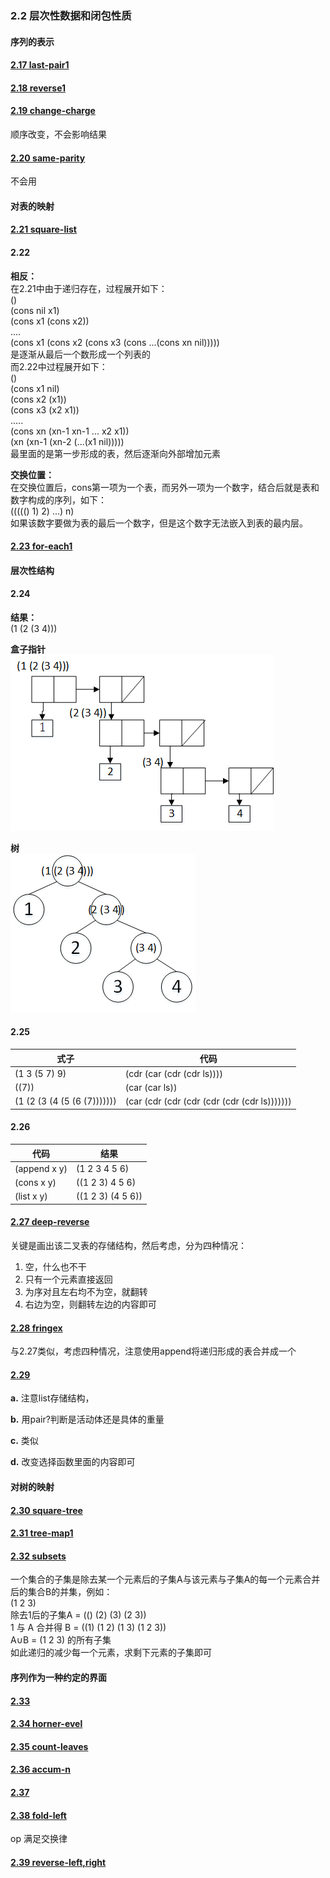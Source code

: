 ### 2.2 层次性数据和闭包性质

#### 序列的表示

#### [2.17 last-pair1](code/list.scm)  

#### [2.18 reverse1](code/list.scm)  

#### [2.19 change-charge](code/coins.scm)  
顺序改变，不会影响结果  

#### [2.20 same-parity](code/list.scm)  
不会用

#### 对表的映射

#### [2.21 square-list](code/map.scm)

#### 2.22
**相反：**     
在2.21中由于递归存在，过程展开如下：   
()  
(cons nil x1)  
(cons x1 (cons x2))  
....    
(cons x1 (cons x2 (cons x3 (cons ...(cons xn nil)))))     
是逐渐从最后一个数形成一个列表的    
而2.22中过程展开如下：   
()        
(cons x1 nil)  
(cons x2 (x1))  
(cons x3 (x2 x1))  
.....       
(cons xn (xn-1 xn-1 ... x2 x1))         
(xn (xn-1 (xn-2 (...(x1 nil)))))  
最里面的是第一步形成的表，然后逐渐向外部增加元素        

**交换位置：**          
在交换位置后，cons第一项为一个表，而另外一项为一个数字，结合后就是表和数字构成的序列，如下：     
((((() 1) 2) ...) n)      
如果该数字要做为表的最后一个数字，但是这个数字无法嵌入到表的最内层。      

#### [2.23 for-each1](code/map.scm)    

#### 层次性结构      

#### 2.24   
**结果：**       
(1 (2 (3 4)))     

**盒子指针**    
![盒子指针](img/224a.png)   

**树**   
![树](img/224b.png)      

#### 2.25   
式子|代码
-|-
(1 3 (5 7) 9) | (cdr (car (cdr (cdr ls))))
((7)) | (car (car ls))    
(1 (2 (3 (4 (5 (6 (7))))))) | (car (cdr (cdr (cdr (cdr (cdr (cdr ls)))))))     

#### 2.26       
代码|结果   
-|-  
(append x y)|(1 2 3 4 5 6)     
(cons x y) | ((1 2 3) 4 5 6)       
(list x y) | ((1 2 3) (4 5 6))   

#### [2.27 deep-reverse](code/tree.scm)  
关键是画出该二叉表的存储结构，然后考虑，分为四种情况：    
1. 空，什么也不干  
2. 只有一个元素直接返回    
3. 为序对且左右均不为空，就翻转  
4. 右边为空，则翻转左边的内容即可    

#### [2.28 fringex](code/tree.scm)  
与2.27类似，考虑四种情况，注意使用append将递归形成的表合并成一个        

#### [2.29](code/mobile.scm)        
**a.** 注意list存储结构，  

**b.** 用pair?判断是活动体还是具体的重量   

**c.** 类似   

**d.** 改变选择函数里面的内容即可    

#### 对树的映射   

#### [2.30 square-tree](code/tree.scm)    

#### [2.31 tree-map1](code/tree.scm)   

#### [2.32 subsets](code/tree.scm)  
一个集合的子集是除去某一个元素后的子集A与该元素与子集A的每一个元素合并后的集合B的并集，例如：   
(1 2 3)    
除去1后的子集A = (() (2) (3) (2 3))   
1 与 A 合并得 B = ((1) (1 2) (1 3) (1 2 3))  
A∪B = (1 2 3) 的所有子集     
如此递归的减少每一个元素，求剩下元素的子集即可   

#### 序列作为一种约定的界面     

#### [2.33](code/signal.scm)     

#### [2.34 horner-evel](code/signal.scm)  

#### [2.35 count-leaves](code/signal.scm)    

#### [2.36 accum-n](code/signal.scm)    

#### [2.37](code/matrix.scm)        

#### [2.38 fold-left](code/signal.scm)  
op 满足交换律   

#### [2.39 reverse-left,right](code/signal.scm)    

